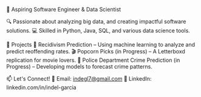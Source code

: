 🚀 Aspiring Software Engineer & Data Scientist

🔍 Passionate about analyzing big data, and creating impactful software solutions.
💻 Skilled in Python, Java, SQL, and various data science tools.

📌 Projects
🔎 Recidivism Prediction – Using machine learning to analyze and predict reoffending rates.
🎬 Popcorn Picks (in Progress) – A Letterboxd replication for movie lovers.
🚓 Police Department Crime Prediction (in Progress) – Developing models to forecast crime patterns.

📫 Let's Connect!
📩 Email: indegl7@gmail.com
🔗 LinkedIn: linkedin.com/in/indel-garcia

<!---
indelgarcia/indelgarcia is a ✨ special ✨ repository because its `README.md` (this file) appears on your GitHub profile.
You can click the Preview link to take a look at your changes.
--->
